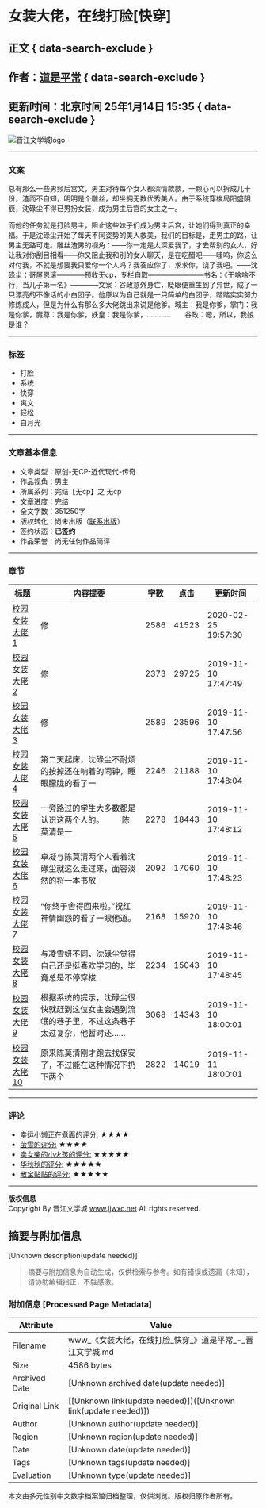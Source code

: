 # 女装大佬，在线打脸[快穿]

## 正文 { data-search-exclude }


## 作者：[道是平常](http://www.jjwxc.net/oneauthor.php?authorid=2174534) { data-search-exclude }

## 更新时间：北京时间 25年1月14日 15:35 { data-search-exclude }

![晋江文学城logo](//static.jjwxc.net/images/channel_2010/logo.gif)

---

### 文案

总有那么一些男频后宫文，男主对待每个女人都深情款款，一颗心可以拆成几十份，渣而不自知，明明是个雕丝，却坐拥无数优秀美人。由于系统穿梭局阳盛阴衰，沈碌尘不得已男扮女装，成为男主后宫的女主之一。  
  
而他的任务就是打脸男主，阻止这些妹子们成为男主后宫，让她们得到真正的幸福。于是沈碌尘开始了每天不同姿势的美人救美，我们的目标是，走男主的路，让男主无路可走。雕丝渣男的视角：——你一定是太深爱我了，才去帮别的女人，好让我对你刮目相看——你又阻止我和别的女人聊天，是在吃醋吧——哇呜，你这么对付我，不就是想要我只爱你一个人吗？我答应你了，求求你，饶了我吧。——沈碌尘：哥屋恩滚————预收无cp，专栏自取————————书名：《干啥啥不行，当儿子第一名》————文案：谷政意外身亡，眨眼便重生到了异世，成了一只漂亮的不像话的小白团子。他原以为自己就是一只简单的白团子，踏踏实实努力修炼成人，但是为什么有那么多大佬跳出来说是他爹。城主：我是你爹，掌门：我是你爹，魔尊：我是你爹，妖皇：我是你爹，…………　　谷政：嗯，所以，我娘是谁？

---

### 标签
- 打脸
- 系统
- 快穿
- 爽文
- 轻松
- 白月光

---

### 文章基本信息

- 文章类型：原创-无CP-近代现代-传奇  
- 作品视角：男主  
- 所属系列：完结【无cp】之 无cp  
- 文章进度：完结  
- 全文字数：351250字  
- 版权转化：尚未出版（[联系出版](//www.jjwxc.net/aboutus/#fragment-29)）  
- 签约状态：**已签约**  
- 作品荣誉：尚无任何作品简评  

---

### 章节

| 标题 | 内容提要 | 字数 | 点击 | 更新时间 |
|------|----------|------|------|----------|
| [校园女装大佬1](http://www.jjwxc.net/onebook.php?novelid=4248523&chapterid=1) | 修 | 2586 | 41523 | 2020-02-25 19:57:30 |
| [校园女装大佬2](http://www.jjwxc.net/onebook.php?novelid=4248523&chapterid=2) | 修 | 2373 | 29725 | 2019-11-10 17:47:49 |
| [校园女装大佬3](http://www.jjwxc.net/onebook.php?novelid=4248523&chapterid=3) | 修 | 2589 | 23596 | 2019-11-10 17:47:56 |
| [校园女装大佬4](http://www.jjwxc.net/onebook.php?novelid=4248523&chapterid=4) | 第二天起床，沈碌尘不耐烦的按掉还在响着的闹钟，睡眼朦胧的看了一 | 2246 | 21188 | 2019-11-10 17:48:04 |
| [校园女装大佬5](http://www.jjwxc.net/onebook.php?novelid=4248523&chapterid=5) | 一旁路过的学生大多数都是认识这两个人的。 　　陈莫清是一 | 2278 | 18443 | 2019-11-10 17:48:12 |
| [校园女装大佬6](http://www.jjwxc.net/onebook.php?novelid=4248523&chapterid=6) | 卓凝与陈莫清两个人看着沈碌尘就这么走过来，面容淡然的将一本书放 | 2092 | 17060 | 2019-11-10 17:48:23 |
| [校园女装大佬7](http://www.jjwxc.net/onebook.php?novelid=4248523&chapterid=7) | “你终于舍得回来啦。”祝红神情幽怨的看了一眼他道。 　 | 2168 | 15920 | 2019-11-10 17:48:46 |
| [校园女装大佬8](http://www.jjwxc.net/onebook.php?novelid=4248523&chapterid=8) | 与凌雪妍不同，沈碌尘觉得自己还是挺喜欢学习的，毕竟总是不停穿梭 | 2234 | 15043 | 2019-11-10 17:48:45 |
| [校园女装大佬9](http://www.jjwxc.net/onebook.php?novelid=4248523&chapterid=9) | 根据系统的提示，沈碌尘很快就赶到这位女主会遇到流氓的巷子里，不过这条巷子太过复杂，他暂时还…… | 3068 | 14343 | 2019-11-10 18:00:01 |
| [校园女装大佬10](http://www.jjwxc.net/onebook.php?novelid=4248523&chapterid=10) | 原来陈莫清刚才跑去找保安了，不过能在这种情况下扔下两个 | 2822 | 14019 | 2019-11-11 18:00:01 |

---

### 评论

- [幸运小懒正在煮面的评分:](#) ★★★★
- [萤雪的评分:](#) ★★★★
- [卖女柴的小火孩的评分:](#) ★★★★★
- [华秋秋的评分:](#) ★★★★★
- [散宝贴贴的评分:](#) ★★★★★

---

**版权信息**  
Copyright By 晋江文学城 www.jjwxc.net All rights reserved. 
<!-- tcd_original_link http://www.jjwxc.net/onebook.php?novelid=4248523 -->


## 摘要与附加信息

<!-- tcd_abstract -->
[Unknown description(update needed)]
<!-- tcd_abstract_end -->

> 摘要与附加信息为自动生成，仅供检索与参考。如有错误或遗漏（未知），请协助编辑指正，不胜感激。

### 附加信息 [Processed Page Metadata]

| Attribute       | Value                                  |
|-----------------|----------------------------------------|
| Filename        | www_《女装大佬，在线打脸_快穿_》道是平常_-_晋江文学城.md                             |
| Size            | 4586 bytes                           |
| Archived Date   | [Unknown archived date(update needed)]                             |
| Original Link   | [[Unknown link(update needed)]]([Unknown link(update needed)])                       |
| Author          | [Unknown author(update needed)]                               |
| Region          | [Unknown region(update needed)]                               |
| Date            | [Unknown date(update needed)]                                 |
| Tags            | [Unknown tags(update needed)]                                 |
| Evaluation            | [Unknown type(update needed)]                                 |
<!-- tcd_table_end -->

本文由多元性别中文数字档案馆归档整理，仅供浏览。版权归原作者所有。

